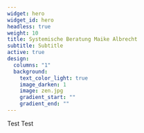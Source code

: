 ```yaml
---
widget: hero
widget_id: hero
headless: true
weight: 10
title: Systemische Beratung Maike Albrecht
subtitle: Subtitle
active: true
design:
  columns: "1"
  background:
    text_color_light: true
    image_darken: 1
    image: zen.jpg
    gradient_start: ""
    gradient_end: ""
---
```

Test Test
